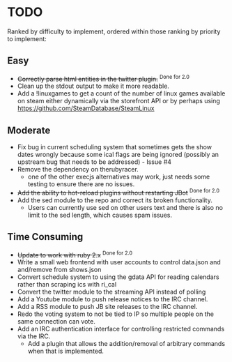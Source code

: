 # TODO

Ranked by difficulty to implement, ordered within those ranking by priority to implement:

Easy
---------
* ~~Correctly parse html entities in the twitter plugin.~~ <sup>Done for 2.0</sup>
* Clean up the stdout output to make it more readable.
* Add a !linuxgames to get a count of the number of linux games available on steam either dynamically via the storefront API or by perhaps using https://github.com/SteamDatabase/SteamLinux

Moderate
---------
* Fix bug in current scheduling system that sometimes gets the show dates wrongly because some ical flags are being ignored (possibly an upstream bug that needs to be addressed) - Issue #4
* Remove the dependency on therubyracer.
    * one of the other execjs alternatives may work, just needs some testing to ensure there are no issues.
* ~~Add the ability to hot-reload plugins without restarting JBot~~ <sup>Done for 2.0</sup>
* Add the sed module to the repo and correct its broken functionality.
	*  Users can currently use sed on other users text and there is also no limit to the sed length, which causes spam issues.

Time Consuming
------------------

* ~~Update to work with ruby 2.x~~ <sup>Done for 2.0</sup>
* Write a small web frontend with user accounts to control data.json and and/remove from shows.json
* Convert schedule system to using the gdata API for reading calendars rather than scraping ics with ri_cal
* Convert the twitter module to the streaming API instead of polling
* Add a Youtube module to push release notices to the IRC channel.
* Add a RSS module to push JB site releases to the IRC channel.
* Redo the voting system to not be tied to IP so multiple people on the same connection can vote.
* Add an IRC authentication interface for controlling restricted commands via the IRC.
	* Add a plugin that allows the addition/removal of arbitrary commands when that is implemented.
